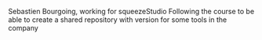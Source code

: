 Sebastien Bourgoing, working for squeezeStudio
Following the course to be able to create a shared repository with version for some tools in the company

